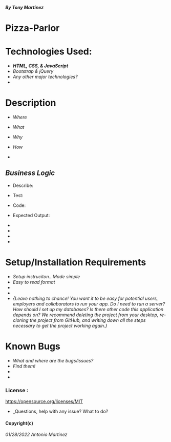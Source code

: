 ***By Tony Martinez***


# **Pizza-Parlor**

# Technologies Used:
 * ***HTML, CSS, & JavaScript***
 * _Bootstrap_ _&_ _jQuery_
 * _Any other major technologies?_
 *

 # Description
 * _Where_
 * _What_
 * _Why_
 * _How_


 *



 ## *Business Logic*

* Describe:

* Test: 
* Code: 
* Expected Output: 
* 
* 
*
* 


 # Setup/Installation Requirements
* _Setup instruciton...Made simple_
* _Easy to read format_
*
* 
* _{Leave nothing to chance! You want it to be easy for potential users, employers and collaborators to run your app. Do I need to run a server? How should I set up my databases? Is there other code this application depends on? We recommend deleting the project from your desktop, re-cloning the project from GitHub, and writing down all the steps necessary to get the project working again.}_


 # Known Bugs
* _What and where are the bugs/issues?_
* _Find them!_
*
*

 ### License :
https://opensource.org/licenses/MIT 

* _Questions, help with any issue? What to do?


 #### Copyright(c)
*01/28/2022 Antonio Martinez*